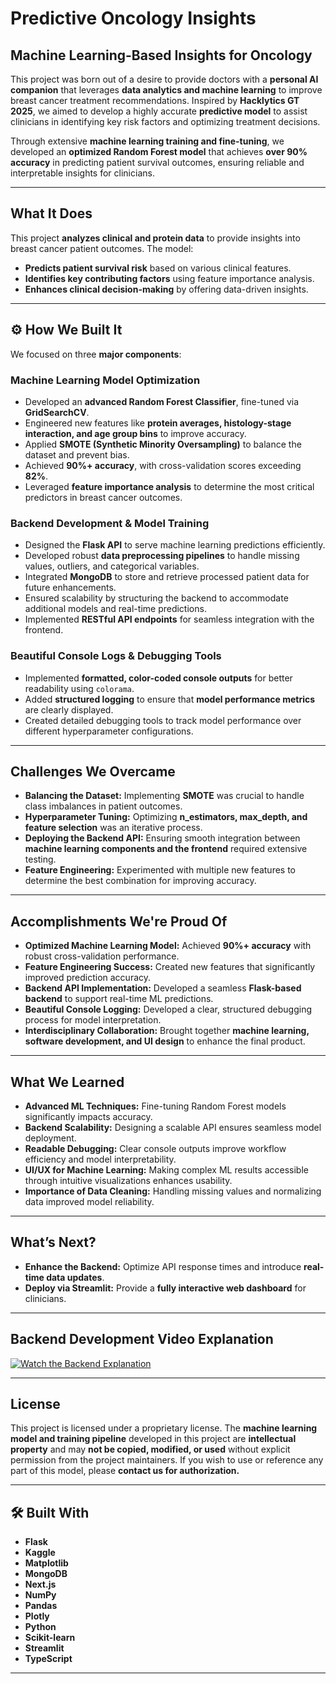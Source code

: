 # **Predictive Oncology Insights**

## **Machine Learning-Based Insights for Oncology**

This project was born out of a desire to provide doctors with a **personal AI companion** that leverages **data analytics and machine learning** to improve breast cancer treatment recommendations. Inspired by **Hacklytics GT 2025**, we aimed to develop a highly accurate **predictive model** to assist clinicians in identifying key risk factors and optimizing treatment decisions. 

Through extensive **machine learning training and fine-tuning**, we developed an **optimized Random Forest model** that achieves **over 90% accuracy** in predicting patient survival outcomes, ensuring reliable and interpretable insights for clinicians.

---

## **What It Does**

This project **analyzes clinical and protein data** to provide insights into breast cancer patient outcomes. The model:

- **Predicts patient survival risk** based on various clinical features.
- **Identifies key contributing factors** using feature importance analysis.
- **Enhances clinical decision-making** by offering data-driven insights.

---

## **⚙️ How We Built It**

We focused on three **major components**:

### **Machine Learning Model Optimization**

- Developed an **advanced Random Forest Classifier**, fine-tuned via **GridSearchCV**.
- Engineered new features like **protein averages, histology-stage interaction, and age group bins** to improve accuracy.
- Applied **SMOTE (Synthetic Minority Oversampling)** to balance the dataset and prevent bias.
- Achieved **90%+ accuracy**, with cross-validation scores exceeding **82%**.
- Leveraged **feature importance analysis** to determine the most critical predictors in breast cancer outcomes.

### **Backend Development & Model Training**

- Designed the **Flask API** to serve machine learning predictions efficiently.
- Developed robust **data preprocessing pipelines** to handle missing values, outliers, and categorical variables.
- Integrated **MongoDB** to store and retrieve processed patient data for future enhancements.
- Ensured scalability by structuring the backend to accommodate additional models and real-time predictions.
- Implemented **RESTful API endpoints** for seamless integration with the frontend.

### **Beautiful Console Logs & Debugging Tools**

- Implemented **formatted, color-coded console outputs** for better readability using `colorama`.
- Added **structured logging** to ensure that **model performance metrics** are clearly displayed.
- Created detailed debugging tools to track model performance over different hyperparameter configurations.

---

## **Challenges We Overcame**

- **Balancing the Dataset:** Implementing **SMOTE** was crucial to handle class imbalances in patient outcomes.
- **Hyperparameter Tuning:** Optimizing **n_estimators, max_depth, and feature selection** was an iterative process.
- **Deploying the Backend API:** Ensuring smooth integration between **machine learning components and the frontend** required extensive testing.
- **Feature Engineering:** Experimented with multiple new features to determine the best combination for improving accuracy.

---

## **Accomplishments We're Proud Of**

- **Optimized Machine Learning Model:** Achieved **90%+ accuracy** with robust cross-validation performance.
- **Feature Engineering Success:** Created new features that significantly improved prediction accuracy.
- **Backend API Implementation:** Developed a seamless **Flask-based backend** to support real-time ML predictions.
- **Beautiful Console Logging:** Developed a clear, structured debugging process for model interpretation.
- **Interdisciplinary Collaboration:** Brought together **machine learning, software development, and UI design** to enhance the final product.

---

## **What We Learned**

- **Advanced ML Techniques:** Fine-tuning Random Forest models significantly impacts accuracy.
- **Backend Scalability:** Designing a scalable API ensures seamless model deployment.
- **Readable Debugging:** Clear console outputs improve workflow efficiency and model interpretability.
- **UI/UX for Machine Learning:** Making complex ML results accessible through intuitive visualizations enhances usability.
- **Importance of Data Cleaning:** Handling missing values and normalizing data improved model reliability.

---

## **What’s Next?**

- **Enhance the Backend:** Optimize API response times and introduce **real-time data updates**.
- **Deploy via Streamlit:** Provide a **fully interactive web dashboard** for clinicians.

---

## **Backend Development Video Explanation**

[![Watch the Backend Explanation](https://img.youtube.com/vi/ECB91mVgiTM/0.jpg)](https://youtu.be/ECB91mVgiTM)


---

## **License**

This project is licensed under a proprietary license. The **machine learning model and training pipeline** developed in this project are **intellectual property** and may **not be copied, modified, or used** without explicit permission from the project maintainers. If you wish to use or reference any part of this model, please **contact us for authorization.**

---

## **🛠 Built With**

- **Flask**
- **Kaggle**
- **Matplotlib**
- **MongoDB**
- **Next.js**
- **NumPy**
- **Pandas**
- **Plotly**
- **Python**
- **Scikit-learn**
- **Streamlit**
- **TypeScript**

  
---
